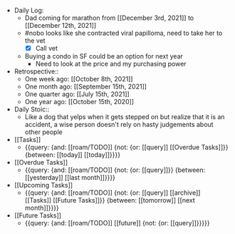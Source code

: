 - Daily Log:
    - Dad coming for marathon from [[December 3rd, 2021]] to [[December 12th, 2021]]
    - #nobo looks like she contracted viral papilloma, need to take her to the vet
        - [x] Call vet
    - Buying a condo in SF could be an option for next year
        - Need to look at the price and my purchasing power
- Retrospective::
    - One week ago: [[October 8th, 2021]]
    - One month ago: [[September 15th, 2021]]
    - One quarter ago: [[July 15th, 2021]] 
    - One year ago: [[October 15th, 2020]]
- Daily Stoic::
    - Like a dog that yelps when it gets stepped on but realize that it is an accident, a wise person doesn't rely on hasty judgements about other people
- [[Tasks]]
    - {{query: {and: [[roam/TODO]] {not: {or: [[query]] [[Overdue Tasks]]}} {between: [[today]] [[today]]}}}}
- [[Overdue Tasks]]
    - {{query: {and: [[roam/TODO]] {not: {or: [[query]]}} {between: [[yesterday]] [[last month]]}}}}
- [[Upcoming Tasks]]
    - {{query: {and: [[roam/TODO]] {not: {or: [[query]] [[archive]] [[Tasks]] [[Future Tasks]]}} {between: [[tomorrow]] [[next month]]}}}}
- [[Future Tasks]]
    - {{query: {and: [[roam/TODO]] [[future]] {not: {or: [[query]]}}}}}
